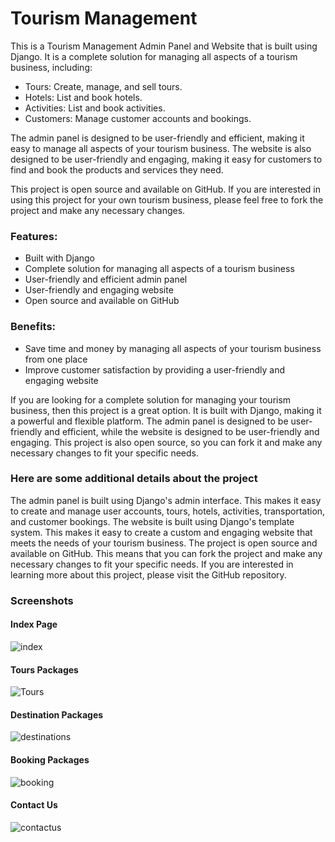 # Tourism Management 

This is a Tourism Management Admin Panel and Website that is built using Django. It is a complete solution for managing all aspects of a tourism business, including:

- Tours: Create, manage, and sell tours.
- Hotels: List and book hotels.
- Activities: List and book activities.
- Customers: Manage customer accounts and bookings.

The admin panel is designed to be user-friendly and efficient, making it easy to manage all aspects of your tourism business. The website is also designed to be user-friendly and engaging, making it easy for customers to find and book the products and services they need.

This project is open source and available on GitHub. If you are interested in using this project for your own tourism business, please feel free to fork the project and make any necessary changes.

### Features:

- Built with Django
- Complete solution for managing all aspects of a tourism business
- User-friendly and efficient admin panel
- User-friendly and engaging website
- Open source and available on GitHub

### Benefits:

- Save time and money by managing all aspects of your tourism business from one place
- Improve customer satisfaction by providing a user-friendly and engaging website

If you are looking for a complete solution for managing your tourism business, then this project is a great option. It is built with Django, making it a powerful and flexible platform. The admin panel is designed to be user-friendly and efficient, while the website is designed to be user-friendly and engaging. This project is also open source, so you can fork it and make any necessary changes to fit your specific needs.

### Here are some additional details about the project

The admin panel is built using Django's admin interface. This makes it easy to create and manage user accounts, tours, hotels, activities, transportation, and customer bookings.
The website is built using Django's template system. This makes it easy to create a custom and engaging website that meets the needs of your tourism business.
The project is open source and available on GitHub. This means that you can fork the project and make any necessary changes to fit your specific needs.
If you are interested in learning more about this project, please visit the GitHub repository.

### Screenshots
#### Index Page
![index](https://github.com/tejaslakade99/Tourist-Management/assets/69455769/7c1a5ba4-c723-4480-8b89-b9a42d5143eb)

#### Tours Packages
![Tours](https://github.com/tejaslakade99/Tourist-Management/assets/69455769/61936ff1-b913-426d-9f89-3a1f70b83ed3)

#### Destination Packages
![destinations](https://github.com/tejaslakade99/Tourist-Management/assets/69455769/ab6c62f3-1e3b-4b05-931e-5508ebe6889f)

#### Booking Packages
![booking](https://github.com/tejaslakade99/Tourist-Management/assets/69455769/916d4e87-9ba6-4fac-ba0d-aa3826b82dc3)

#### Contact Us
![contactus](https://github.com/tejaslakade99/Tourist-Management/assets/69455769/1ead2e95-d354-46cf-b86b-8a4649f0a540)
